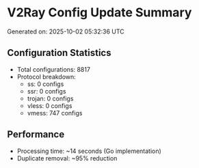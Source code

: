 # V2Ray Config Update Summary
Generated on: 2025-10-02 05:32:36 UTC

## Configuration Statistics
- Total configurations: 8817
- Protocol breakdown:
  - ss: 0 configs
  - ssr: 0 configs
  - trojan: 0 configs
  - vless: 0 configs
  - vmess: 747 configs

## Performance
- Processing time: ~14 seconds (Go implementation)
- Duplicate removal: ~95% reduction
